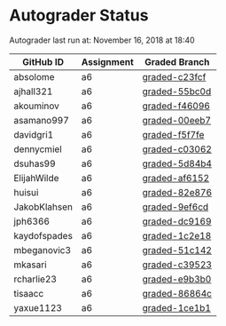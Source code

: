 # Autograder Status
Autograder last run at: November 16, 2018 at 18:40

| GitHub ID | Assignment | Graded Branch |
|-----------|------------|---------------|
| absolome | a6 | [graded-c23fcf](https://github.com/Fall2018COMP401-001/a6-absolome/tree/graded-c23fcf) | 
| ajhall321 | a6 | [graded-55bc0d](https://github.com/Fall2018COMP401-001/a6-ajhall321/tree/graded-55bc0d) | 
| akouminov | a6 | [graded-f46096](https://github.com/Fall2018COMP401-001/a6-akouminov/tree/graded-f46096) | 
| asamano997 | a6 | [graded-00eeb7](https://github.com/Fall2018COMP401-001/a6-asamano997/tree/graded-00eeb7) | 
| davidgri1 | a6 | [graded-f5f7fe](https://github.com/Fall2018COMP401-001/a6-davidgri1/tree/graded-f5f7fe) | 
| dennycmiel | a6 | [graded-c03062](https://github.com/Fall2018COMP401-001/a6-dennycmiel/tree/graded-c03062) | 
| dsuhas99 | a6 | [graded-5d84b4](https://github.com/Fall2018COMP401-001/a6-dsuhas99/tree/graded-5d84b4) | 
| ElijahWilde | a6 | [graded-af6152](https://github.com/Fall2018COMP401-001/a6-ElijahWilde/tree/graded-af6152) | 
| huisui | a6 | [graded-82e876](https://github.com/Fall2018COMP401-001/a6-huisui/tree/graded-82e876) | 
| JakobKlahsen | a6 | [graded-9ef6cd](https://github.com/Fall2018COMP401-001/a6-JakobKlahsen/tree/graded-9ef6cd) | 
| jph6366 | a6 | [graded-dc9169](https://github.com/Fall2018COMP401-001/a6-jph6366/tree/graded-dc9169) | 
| kaydofspades | a6 | [graded-1c2e18](https://github.com/Fall2018COMP401-001/a6-kaydofspades/tree/graded-1c2e18) | 
| mbeganovic3 | a6 | [graded-51c142](https://github.com/Fall2018COMP401-001/a6-mbeganovic3/tree/graded-51c142) | 
| mkasari | a6 | [graded-c39523](https://github.com/Fall2018COMP401-001/a6-mkasari/tree/graded-c39523) | 
| rcharlie23 | a6 | [graded-e9b3b0](https://github.com/Fall2018COMP401-001/a6-rcharlie23/tree/graded-e9b3b0) | 
| tisaacc | a6 | [graded-86864c](https://github.com/Fall2018COMP401-001/a6-tisaacc/tree/graded-86864c) | 
| yaxue1123 | a6 | [graded-1ce1b1](https://github.com/Fall2018COMP401-001/a6-yaxue1123/tree/graded-1ce1b1) | 
